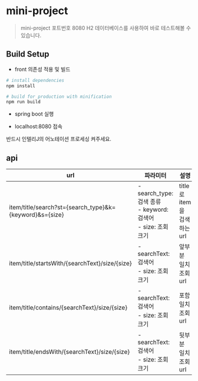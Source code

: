 # mini-project

> mini-project 포트번호 8080
> H2 데이터베이스를 사용하여 바로 테스트해볼 수 있습니다.

## Build Setup

- front 의존성 적용 및 빌드
``` bash
# install dependencies
npm install

# build for production with minification
npm run build
```
- spring boot 실행

- localhost:8080 접속

반드시 인텔리J의 어노테이션 프로세싱 켜주세요.

## api

| url | 파라미터 | 설명 | 기타 |
|--|--|--|--|
| item/title/search?st={search_type}&k={keyword}&s={size} | - search_type: 검색 종류 <br/> - keyword: 검색어 <br/> - size: 조회 크기 | title로 item을 검색하는 url | |
| item/title/startsWith/{searchText}/size/{size} | - searchText: 검색어 <br/> - size: 조회 크기 | 앞부분 일치 조회 url | deprecated |
| item/title/contains/{searchText}/size/{size} | - searchText: 검색어 <br/> - size: 조회 크기 | 포함 일치 조회 url | deprecated |
| item/title/endsWith/{searchText}/size/{size} | - searchText: 검색어 <br/> - size: 조회 크기 | 뒷부분 일치 조회 url | deprecated |

